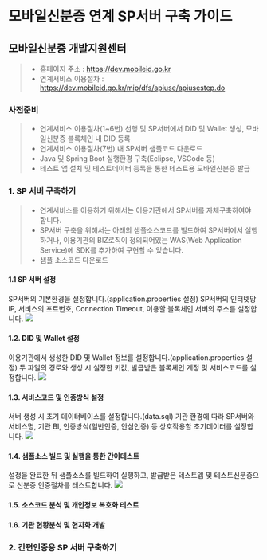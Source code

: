 # 모바일신분증 연계 SP서버 구축 가이드

## 모바일신분증 개발지원센터
> - 홈페이지 주소 : https://dev.mobileid.go.kr
> - 연계서비스 이용절차 : https://dev.mobileid.go.kr/mip/dfs/apiuse/apiusestep.do

### 사전준비
> - 연계서비스 이용절차(1~6번) 선행 및 SP서버에서 DID 및 Wallet 생성, 모바일신분증 블록체인 내 DID 등록
> - 연계서비스 이용절차(7번) 내 SP서버 샘플코드 다운로드
> - Java 및 Spring Boot 실행환경 구축(Eclipse, VSCode 등)
> - 테스트 앱 설치 및 테스트데이터 등록을 통한 테스트용 모바일신분증 발급

### 1. SP 서버 구축하기
> - 연계서비스를 이용하기 위해서는 이용기관에서 SP서버를 자체구축하여야 합니다.
> - SP서버 구축을 위해서는 아래의 샘플소스코드를 빌드하여 SP서버에서 실행하거나, 이용기관의 BIZ로직이 정의되어있는 WAS(Web Application Service)에 SDK를 추가하여 구현할 수 있습니다.
> - 샘플 소스코드 다운로드

#### 1.1 SP 서버 설정
SP서버의 기본환경을 설정합니다.(application.properties 설정)
SP서버의 인터넷망 IP, 서비스의 포트번호, Connection Timeout, 이용할 블록체인 서버의 주소를 설정합니다.
<img src="./스크린샷 2023-10-10 오후 9.26.34.png" />

#### 1.2. DID 및 Wallet 설정
이용기관에서 생성한 DID 및 Wallet 정보를 설정합니다.(application.properties 설정)
두 파일의 경로와 생성 시 설정한 키값, 발급받은 블록체인 계정 및 서비스코드를 설정합니다.
<img src="./스크린샷 2023-10-10 오후 9.26.56.png" />

#### 1.3. 서비스코드 및 인증방식 설정
서버 생성 시 초기 데이터베이스를 설정합니다.(data.sql)
기관 환경에 따라 SP서버와 서비스명, 기관 BI, 인증방식(일반인증, 안심인증) 등 상호작용할 초기데이터를 설정합니다.
<img src="./스크린샷 2023-10-10 오후 9.25.59.png" />

#### 1.4. 샘플소스 빌드 및 실행을 통한 간이테스트
설정을 완료한 뒤 샘플소스를 빌드하여 실행하고, 발급받은 테스트앱 및 테스트신분증으로 신분증 인증절차를 테스트합니다.
<img src="./스크린샷 2023-07-27 오후 8.26.33.png" />

#### 1.5. 소스코드 분석 및 개인정보 복호화 테스트

#### 1.6. 기관 현황분석 및 현지화 개발

### 2. 간편인증용 SP 서버 구축하기
